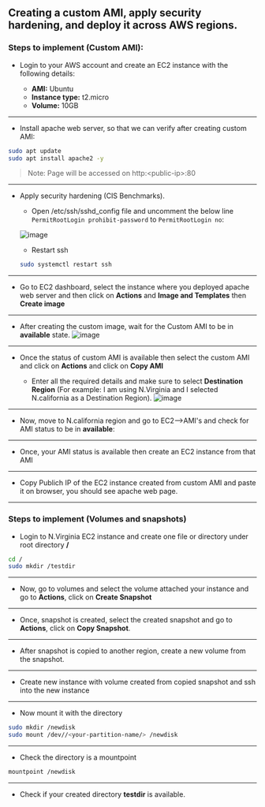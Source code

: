 ## Creating a custom AMI, apply security hardening, and deploy it across AWS regions.

### Steps to implement (Custom AMI):

- Login to your AWS account and create an EC2 instance with the following details:
  
  - **AMI:** Ubuntu
  - **Instance type:** t2.micro
  - **Volume:** 10GB
---
- Install apache web server, so that we can verify after creating custom AMI:
```bash
sudo apt update
sudo apt install apache2 -y
```
> Note: Page will be accessed on http:\<public-ip\>:80
---
- Apply security hardening (CIS Benchmarks).
  - Open /etc/ssh/sshd_config file and uncomment the below line ```PermitRootLogin prohibit-password``` to ```PermitRootLogin no```:
    
  ![image](https://github.com/user-attachments/assets/5a6b7046-295c-440c-860d-04fcc851f196)

  - Restart ssh
  ```bash
  sudo systemctl restart ssh
  ``` 
---
- Go to EC2 dashboard, select the instance where you deployed apache web server and then click on **Actions** and **Image and Templates** then **Create image**
---
- After creating the custom image, wait for the Custom AMI to be in **available** state.
![image](https://github.com/user-attachments/assets/9b982b25-9503-4d28-9243-b7a803f414a0)
---
- Once the status of custom AMI is available then select the custom AMI and click on **Actions** and click on **Copy AMI**
  
  - Enter all the required details and make sure to select **Destination Region** (For example: I am using N.Virginia and I selected N.california as a Destination Region).
  ![image](https://github.com/user-attachments/assets/db4c88f1-af2c-4bd0-8c01-d9170bad7a04)
---
- Now, move to N.california region and go to EC2-->AMI's and check for AMI status to be in **available**:
---
- Once, your AMI status is available then create an EC2 instance from that AMI
---
- Copy Publich IP of the EC2 instance created from custom AMI and paste it on browser, you should see apache web page.
---
  
### Steps to implement (Volumes and snapshots)
- Login to N.Virginia EC2 instance and create one file or directory under root directory **/**
```bash
cd /
sudo mkdir /testdir
```
---
- Now, go to volumes and select the volume attached your instance and go to **Actions**, click on **Create Snapshot**
---
- Once, snapshot is created, select the created snapshot and go to **Actions**, click on **Copy Snapshot**.
---
- After snapshot is copied to another region, create a new volume from the snapshot.
---
- Create new instance with volume created from copied snapshot and ssh into the new instance
---
- Now mount it with the directory
```bash
sudo mkdir /newdisk
sudo mount /dev//<your-partition-name/> /newdisk
```
---
- Check the directory is a mountpoint
```bash
mountpoint /newdisk
```
---
- Check if your created directory **testdir** is available.
